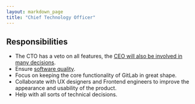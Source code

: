 ```yaml
---
layout: markdown_page
title: "Chief Technology Officer"
---
```


## Responsibilities

* The CTO has a veto on all features,
the [CEO will also be involved in many decisions](http://www.bhorowitz.com/why_founders_fail_the_product_ceo_paradox).
* Ensure [software quality](https://en.wikipedia.org/wiki/Software_quality).
* Focus on keeping the core functionality of GitLab in great shape.
* Collaborate with UX designers and Frontend engineers to improve the appearance and usability of the product.
* Help with all sorts of technical decisions.
